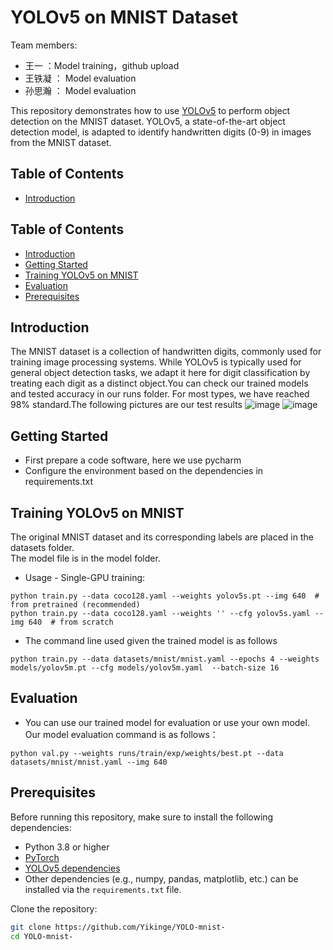 # YOLOv5 on MNIST Dataset
Team members:
- 王一  ：Model training，github upload
- 王铁凝 ： Model evaluation
- 孙思瀚 ： Model evaluation

This repository demonstrates how to use [YOLOv5](https://github.com/ultralytics/yolov5) to perform object detection on the MNIST dataset. YOLOv5, a state-of-the-art object detection model, is adapted to identify handwritten digits (0-9) in images from the MNIST dataset.

## Table of Contents
- [Introduction](#introduction)

## Table of Contents
- [Introduction](#introduction)
- [Getting Started](#getting-started)
- [Training YOLOv5 on MNIST](#training-yolov5-on-mnist)
- [Evaluation](#evaluation)
- [Prerequisites](#Prerequisites)


## Introduction

The MNIST dataset is a collection of handwritten digits, commonly used for training image processing systems. While YOLOv5 is typically used for general object detection tasks, we adapt it here for digit classification by treating each digit as a distinct object.You can check our trained models and tested accuracy in our runs folder. For most types, we have reached 98% standard.The following pictures are our test results
![image](https://github.com/user-attachments/assets/c2257845-f4fc-46c2-84ae-49d845550406)
![image](https://github.com/user-attachments/assets/cda60066-f3b4-49db-8716-ef43ef2a06f4)



## Getting Started
- First prepare a code software, here we use pycharm
- Configure the environment based on the dependencies in requirements.txt

## Training YOLOv5 on MNIST
The original MNIST dataset and its corresponding labels are placed in the datasets folder.  
The model file is in the model folder.

- Usage - Single-GPU training:
```
python train.py --data coco128.yaml --weights yolov5s.pt --img 640  # from pretrained (recommended)
python train.py --data coco128.yaml --weights '' --cfg yolov5s.yaml --img 640  # from scratch
```
- The command line used given the trained model is as follows
```
python train.py --data datasets/mnist/mnist.yaml --epochs 4 --weights models/yolov5m.pt --cfg models/yolov5m.yaml  --batch-size 16
```
## Evaluation
- You can use our trained model for evaluation or use your own model. Our model evaluation command is as follows：
```
python val.py --weights runs/train/exp/weights/best.pt --data datasets/mnist/mnist.yaml --img 640
```   


## Prerequisites
Before running this repository, make sure to install the following dependencies:
- Python 3.8 or higher
- [PyTorch](https://pytorch.org/)
- [YOLOv5 dependencies](https://github.com/ultralytics/yolov5#requirements)
- Other dependencies (e.g., numpy, pandas, matplotlib, etc.) can be installed via the `requirements.txt` file.

Clone the repository:
```bash
git clone https://github.com/Yikinge/YOLO-mnist-
cd YOLO-mnist-
